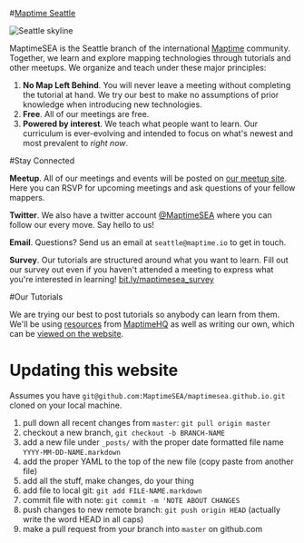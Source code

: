 #[Maptime Seattle](http://maptimesea.github.io)

![Seattle skyline](img/4850319902_2613f2e28e_b.jpg)

MaptimeSEA is the Seattle branch of the international [Maptime](http://maptime.io) community. Together, we learn and explore mapping technologies through tutorials and other meetups. We organize and teach under these major principles:

1. **No Map Left Behind**. You will never leave a meeting without completing the tutorial at hand. We try our best to make no assumptions of prior knowledge when introducing new technologies.
1. **Free**. All of our meetings are free.
1. **Powered by interest**. We teach what people want to learn. Our curriculum is ever-evolving and intended to focus on what's newest and most prevalent to *right now*.

#Stay Connected

**Meetup**. All of our meetings and events will be posted on [our meetup site](http://meetup.com/maptimeSEA). Here you can RSVP for upcoming meetings and ask questions of your fellow mappers.

**Twitter**. We also have a twitter account [@MaptimeSEA](http://twitter.com/MaptimeSEA) where you can follow our every move. Say hello to us!

**Email**. Questions? Send us an email at `seattle@maptime.io` to get in touch.

**Survey**. Our tutorials are structured around what you want to learn. Fill out our survey out even if you haven't attended a meeting to express what you're interested in learning! [bit.ly/maptimesea_survey](http://bit.ly/maptimesea_survey)

#Our Tutorials

We are trying our best to post tutorials so anybody can learn from them. We'll be using [resources](http://maptime.io/lessons-resources/) from [MaptimeHQ](http://twitter.com/MaptimeHQ) as well as writing our own, which can be [viewed on the website](http://maptimesea.github.io/).

# Updating this website

Assumes you have `git@github.com:MaptimeSEA/maptimesea.github.io.git` cloned on your local machine.

1. pull down all recent changes from `master`: `git pull origin master`
2. checkout a new branch, `git checkout -b BRANCH-NAME`
2. add a new file under `_posts/` with the proper date formatted file name `YYYY-MM-DD-NAME.markdown`
3. add the proper YAML to the top of the new file (copy paste from another file)
4. add all the stuff, make changes, do your thing
5. add file to local git: `git add FILE-NAME.markdown`
6. commit file with note: `git commit -m 'NOTE ABOUT CHANGES`
7. push changes to new remote branch: `git push origin HEAD` (actually write the word HEAD in all caps)
8. make a pull request from your branch into `master` on github.com

